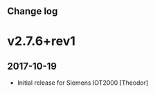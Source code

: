 Change log
-----------

# v2.7.6+rev1 
## 2017-10-19

* Initial release for Siemens IOT2000 [Theodor]
